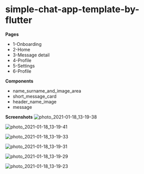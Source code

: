# simple-chat-app-template-by-flutter
**Pages**
* 1-Onboarding
* 2-Home
* 3-Message detail
* 4-Profile
* 5-Settings
* 6-Profile

**Components**
* name_surname_and_image_area
* short_message_card
* header_name_image
* message


**Screenshots**
![photo_2021-01-18_13-19-38](https://user-images.githubusercontent.com/21203901/104902500-dee9ed00-598f-11eb-8c73-ebbf3b455cd7.jpg)

![photo_2021-01-18_13-19-41](https://user-images.githubusercontent.com/21203901/104902551-edd09f80-598f-11eb-8c6d-dafdbc880a37.jpg)

![photo_2021-01-18_13-19-33](https://user-images.githubusercontent.com/21203901/104902592-f88b3480-598f-11eb-8f52-8740d56d48a4.jpg)

![photo_2021-01-18_13-19-31](https://user-images.githubusercontent.com/21203901/104902629-0476f680-5990-11eb-9e11-0be895b42d0c.jpg)

![photo_2021-01-18_13-19-29](https://user-images.githubusercontent.com/21203901/104902651-093baa80-5990-11eb-858b-747104bf175d.jpg)

![photo_2021-01-18_13-19-23](https://user-images.githubusercontent.com/21203901/104902711-1c4e7a80-5990-11eb-8bf3-73ec9bcd8f16.jpg)
